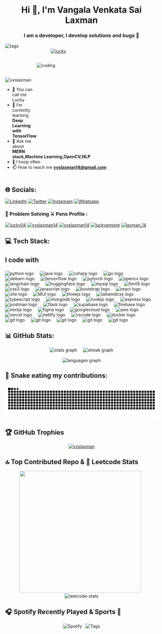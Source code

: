 
<h1 align="center">Hi 👋, I'm Vangala Venkata Sai Laxman </h1>
<h3 align="center">I am a developer, I develop solutions and bugs 🐛 </h3>
<div style="display: flex; align-items: center;">
    <img alt="tags" width="50" height="50" src="https://user-images.githubusercontent.com/74038190/212284087-bbe7e430-757e-4901-90bf-4cd2ce3e1852.gif" style="margin-right: 100px;"/>
    <a href="https://readme-typing-svg.demolab.com?font=&pause=7&center=false&vCenter=true&width=450&lines=Full+Stack+Developer;Python+Backend+Developer;NodeJS+Developer;Freelancer;" target="blank"> 
        <img src="https://readme-typing-svg.demolab.com?font=&pause=1000&center=false&vCenter=true&width=450&lines=Full+Stack+Developer;Python+Backend+Developer;NodeJS+Developer;Prompt+Engineer;AI+Model+Development;Freelancer" alt="lucky" />
    </a>
</div>

<img align="right" alt="coding" width="400" height="300" src="https://user-images.githubusercontent.com/74038190/212750672-2f3f2b50-c84f-4ed8-a60a-849ae69ff9df.gif"  /><br></br>
<p align="left"> <img src="https://komarev.com/ghpvc/?username=Vvslaxman&label=Profile%20views&color=0e75b6&style=flat" alt="vvslaxman" /> </p>


- 🔱 You can call me Lucky 
- 🌱 I’m currently learning **Deep Learning with TensorFlow**
- 💬 Ask me about **MERN stack,Machine Learning,OpenCV,NLP**
- 🏀 I hoop often
- 📫 How to reach me **vvslaxman14@gmail.com**
<br><br/>

## 🌐 Socials:
[![LinkedIn](https://img.shields.io/badge/LinkedIn-%230077B5.svg?logo=linkedin&logoColor=white)](https://www.linkedin.com/in/v-venkata-sai-laxman-68b8b5263/) [![Twitter](https://img.shields.io/badge/Twitter-%231DA1F2.svg?logo=Twitter&logoColor=white)](https://twitter.com/lucky_empire14) [![Instagram](https://img.shields.io/badge/Instagram-%23E4405F.svg?logo=Instagram&logoColor=white)](https://instagram.com/lucky_empire_14)
<a href="https://wa.me/+916300903909/">
  <img src="https://img.shields.io/badge/WhatsApp-25D366?style=for-the-badge&logo=whatsapp&logoColor=white" width="75" height="20" alt="Whatsapp" />
</a>



<h3 align="left">💎 Problem Solving  ⚔️ Pens Profile :</h3>
<a href="https://www.codechef.com/users/lucky04" target="blank"><img align="center" src="https://cdn.jsdelivr.net/npm/simple-icons@3.1.0/icons/codechef.svg" alt="lucky04" height="30" width="40" /></a>
<a href="https://www.hackerrank.com/vvslaxman14" target="blank"><img align="center" src="https://raw.githubusercontent.com/rahuldkjain/github-profile-readme-generator/master/src/images/icons/Social/hackerrank.svg" alt="vvslaxman14" height="30" width="40" /></a>
<a href="https://codeforces.com/profile/vvslaxman14" target="blank"><img align="center" src="https://raw.githubusercontent.com/rahuldkjain/github-profile-readme-generator/master/src/images/icons/Social/codeforces.svg" alt="vvslaxman14" height="30" width="40" /></a>
<a href="https://www.leetcode.com/luckyempire" target="blank"><img align="center" src="https://raw.githubusercontent.com/rahuldkjain/github-profile-readme-generator/master/src/images/icons/Social/leet-code.svg" alt="luckyempire" height="30" width="40" /></a>
<a href="https://codepen.io/laxman_14" target="blank"><img align="center" src="https://raw.githubusercontent.com/rahuldkjain/github-profile-readme-generator/master/src/images/icons/Social/codepen.svg" alt="laxman_14" height="30" width="40" /></a>
</p>

## 💻 Tech Stack:
<h2 align="left">I code with</h2>

###

<div align="left">
  <img src="https://skillicons.dev/icons?i=py" height="40" alt="python logo"  />
  <img width="12" />
  <img src="https://skillicons.dev/icons?i=java" height="40" alt="java logo"  />
  <img width="12" />
  <img src="https://skillicons.dev/icons?i=cs" height="40" alt="csharp logo"  />
  <img width="12" />
  <img src="https://skillicons.dev/icons?i=go" height="40" alt="go logo"  />
  <img width="12" />
  <img src="https://skillicons.dev/icons?i=sklearn" height="40" alt="sklearn logo"  />
  <img width="12" />
  <img src="https://skillicons.dev/icons?i=tensorflow" height="40" alt="tensorflow logo"  />
  <img width="12" />
  <img src="https://skillicons.dev/icons?i=pytorch" height="40" alt="pytorch logo"  />
  <img width="12" />
  <img src="https://skillicons.dev/icons?i=opencv" height="40" alt="opencv logo"  />
  <img width="12" />
  <img src="https://github.com/user-attachments/assets/df7de8de-1b4d-4ca4-a00c-a69c8ae22fa9" height="40" alt="langchain logo" />
  <img width="12" />
  <img src="https://github.com/user-attachments/assets/fdccc09f-eaab-48f5-89af-35b6fce46e07" height="40" alt="huggingface logo" />
  <img width="12" />
  <img src="https://skillicons.dev/icons?i=mysql" height="40" alt="mysql logo"  />
  <img width="12" />
  <img src="https://skillicons.dev/icons?i=html" height="40" alt="html5 logo"  />
  <img width="12" />
  <img src="https://skillicons.dev/icons?i=css" height="40" alt="css3 logo"  />
  <img width="12" />
  <img src="https://skillicons.dev/icons?i=js" height="40" alt="javascript logo"  />
  <img width="12" />
  <img src="https://skillicons.dev/icons?i=bootstrap" height="40" alt="bootstrap logo"  />
  <img width="12" />
  <img src="https://skillicons.dev/icons?i=react" height="40" alt="react logo"  />
  <img width="12" />
  <img src="https://skillicons.dev/icons?i=vite" height="40" alt="vite logo"  />
  <img width="12" />
  <img src="https://skillicons.dev/icons?i=materialui" height="40" alt="MUI logo"  />
  <img width="12" />
  <img src="https://skillicons.dev/icons?i=threejs" height="40" alt="threejs logo"  />
  <img width="12" />
  <img src="https://skillicons.dev/icons?i=tailwind" height="40" alt="tailwindcss logo"  />
  <img width="12" />
  <img src="https://skillicons.dev/icons?i=ts" height="40" alt="typescript logo"  />
  <img width="12" />
  <img src="https://skillicons.dev/icons?i=mongodb" height="40" alt="mongodb logo"  />
  <img width="12" />
  <img src="https://skillicons.dev/icons?i=nodejs" height="40" alt="nodejs logo"  />
  <img width="12" />
  <img src="https://skillicons.dev/icons?i=express" height="40" alt="express logo"  />
  <img width="12" />
  <img src="https://skillicons.dev/icons?i=postman" height="40" alt="postman logo"  />
  <img width="12" />
  <img src="https://skillicons.dev/icons?i=flask" height="40" alt="flask logo"  />
  <img width="12" />
  <img src="https://skillicons.dev/icons?i=supabase" height="40" alt="supabase logo"  />
  <img width="12" />
  <img src="https://skillicons.dev/icons?i=firebase" height="40" alt="firebase logo"  />
  <img width="12" />
  <img src="https://skillicons.dev/icons?i=nextjs" height="40" alt="nextjs logo"  />
  <img width="12" />
  <img src="https://skillicons.dev/icons?i=figma" height="40" alt="figma logo"  />
  <img width="12" />
  <img src="https://skillicons.dev/icons?i=gcp" height="40" alt="googlecloud logo"  />
  <img width="12" />
  <img src="https://skillicons.dev/icons?i=aws" height="40" alt="aws logo"  />
  <img width="12" />
  <img src="https://skillicons.dev/icons?i=vercel" height="40" alt="vercel logo"  />
  <img width="12" />
  <img src="https://skillicons.dev/icons?i=netlify" height="40" alt="netlify logo"  />
  <img width="12" />
  <img src="https://skillicons.dev/icons?i=vscode" height="40" alt="vscode logo"  />
  <img width="12" />
  <img src="https://skillicons.dev/icons?i=docker" height="40" alt="docker logo"  />
  <img width="12" />
  <img src="https://skillicons.dev/icons?i=git" height="40" alt="git logo"  />
  <img width="12" />
    <img src="https://skillicons.dev/icons?i=aws" height="40" alt="git logo"  />
  <img width="12" />
   <img src="https://skillicons.dev/icons?i=azure" height="40" alt="git logo"  />
  <img width="12" />
   <img src="https://skillicons.dev/icons?i=terraform" height="40" alt="git logo"  />
  <img width="12" />
   <img src="https://skillicons.dev/icons?i=grafana" height="40" alt="git logo"  />
  <img width="12" />
    
</div>

## 📊 GitHub Stats:
<div align="center">
  <img src="https://github-readme-stats.vercel.app/api?username=Vvslaxman&hide_rank=false&show_icons=true&include_all_commits=true&count_private=true&theme=radical&locale=en&hide_border=false" height="150" alt="stats graph"  />
  &nbsp;&nbsp;&nbsp;
  <img src="https://streak-stats.demolab.com?user=Vvslaxman&locale=en&mode=daily&theme=radical&hide_border=false&border_radius=5" height="150" alt="streak graph" /><br><br/>

  <img src="https://github-readme-stats.vercel.app/api/top-langs/?username=Vvslaxman&locale=en&hide_title=false&layout=compact&card_width=320&langs_count=14&theme=radical&hide_border=false" height="200" alt="languages graph" />
</div>


## 🐍 Snake eating my contributions:
<img src="https://raw.githubusercontent.com/Vvslaxman/Vvslaxman/output/snake.svg" alt="Snake animation" />

## 🏆 GitHub Trophies
<p align="center"> <a href="https://github.com/Vvslaxman/github-profile-trophy"><img src="https://github-profile-trophy.vercel.app/?username=Vvslaxman&theme=radical&row=2&column=3&margin-w=15&margin-h=15" alt="vvslaxman" /></a> </p>

## 🔝 Top Contributed Repo & 🧩 Leetcode Stats

<div align="center">
    <img src="https://github-contributor-stats.vercel.app/api?username=Vvslaxman&limit=5&theme=dark&combine_all_yearly_contributions=true"  width="400" height="400" />&nbsp;&nbsp;
    <img src="https://leetcard.jacoblin.cool/luckyempire?theme=radical&font=Exo%202&ext=contest" alt="leetcode-stats" width="380" height="380" />
</div>

## 🎧 Spotify Recently Played & Sports 🏀
<p align="center">
  <img src="https://spotify-recently-played-readme.vercel.app/api?user=312pbcu5dspkahwayezfqaq5nr4i&unique={true|1|on|yes}" alt="Spotify" width="400" height="400" />&nbsp;&nbsp;
  <img src="https://user-images.githubusercontent.com/74038190/216121964-513bdf95-3c8c-429a-82bc-7c770caca8fc.png" alt="Tags" width="300" height="300" margin-top="10"/>
</p>



</div>


